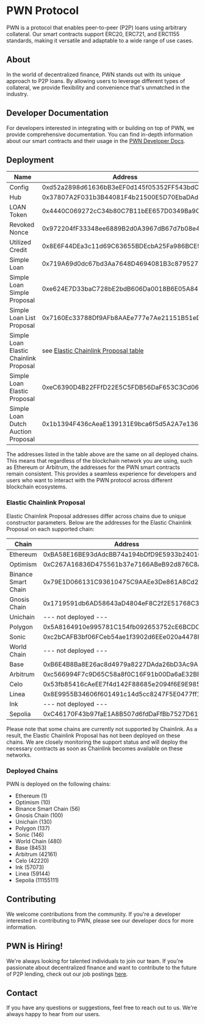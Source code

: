 # PWN Protocol

PWN is a protocol that enables peer-to-peer (P2P) loans using arbitrary collateral. Our smart contracts support ERC20, ERC721, and ERC1155 standards, making it versatile and adaptable to a wide range of use cases.

## About

In the world of decentralized finance, PWN stands out with its unique approach to P2P loans. By allowing users to leverage different types of collateral, we provide flexibility and convenience that's unmatched in the industry.

## Developer Documentation

For developers interested in integrating with or building on top of PWN, we provide comprehensive documentation. You can find in-depth information about our smart contracts and their usage in the [PWN Developer Docs](https://dev-docs.pwn.xyz/).

## Deployment

| Name                                   | Address                                    |
|----------------------------------------|--------------------------------------------|
| Config                                 | 0xd52a2898d61636bB3eEF0d145f05352FF543bdCC |
| Hub                                    | 0x37807A2F031b3B44081F4b21500E5D70EbaDAdd5 |
| LOAN Token                             | 0x4440C069272cC34b80C7B11bEE657D0349Ba9C23 |
| Revoked Nonce                          | 0x972204fF33348ee6889B2d0A3967dB67d7b08e4c |
| Utilized Credit                        | 0x8E6F44DEa3c11d69C63655BDEcbA25Fa986BCE9D |
| Simple Loan                            | 0x719A69d0dc67bd3Aa7648D4694081B3c87952797 |
| Simple Loan Simple Proposal            | 0xe624E7D33baC728bE2bdB606Da0018B6E05A84D9 |
| Simple Loan List Proposal              | 0x7160Ec33788Df9AFb8AAEe777e7Ae21151B51eDd |
| Simple Loan Elastic Chainlink Proposal | see [Elastic Chainlink Proposal table](#elastic-chainlink-proposal) |
| Simple Loan Elastic Proposal           | 0xeC6390D4B22FFfD22E5C5FDB56DaF653C3Cd0626 |
| Simple Loan Dutch Auction Proposal     | 0x1b1394F436cAeaE139131E9bca6f5d5A2A7e1369 |

The addresses listed in the table above are the same on all deployed chains. This means that regardless of the blockchain network you are using, such as Ethereum or Arbitrum, the addresses for the PWN smart contracts remain consistent. This provides a seamless experience for developers and users who want to interact with the PWN protocol across different blockchain ecosystems.

### Elastic Chainlink Proposal
Elastic Chainlink Proposal addresses differ across chains due to unique constructor parameters. Below are the addresses for the Elastic Chainlink Proposal on each supported chain:

| Chain                                  | Address                                    |
|----------------------------------------|--------------------------------------------|
| Ethereum                               | 0xBA58E16BE93dAdcBB74a194bDfD9E5933b24016B |
| Optimism                               | 0xC267A16836D475561b37e7166ABeB92d876C8A3c |
| Binance Smart Chain                    | 0x79E1D066131C93610475C9AAEe3De861A8Cd2B71 |
| Gnosis Chain                           | 0x1719591db6AD58643aD4804eF8C2f2E51768C30E |
| Unichain                               | --- not deployed ---                       |
| Polygon                                | 0x5A8164910e995781C154fb092653752cE6BCDCA7 |
| Sonic                                  | 0xc2bCAFB3bf06FCeb54ae1f3902d6EEe020a4478B |
| World Chain                            | --- not deployed ---                       |
| Base                                   | 0xB6E4B8Ba8E26ac8d4979a8227DAda26bD3Ac9A10 |
| Arbitrum                               | 0xc566994F7c9D65C58a8f0C16F91b00Da6aE32BB6 |
| Celo                                   | 0x53fb85416cAeEE7f4d142F88685e2094f6E9E985 |
| Linea                                  | 0x8E9955B34606f601491c14d5cc8247F5E0477ff1 |
| Ink                                    | --- not deployed ---                       |
| Sepolia                                | 0xC46170F43b97faE1A8B507d6fdDaFfBb7527D61B |

Please note that some chains are currently not supported by Chainlink. As a result, the Elastic Chainlink Proposal has not been deployed on these chains. We are closely monitoring the support status and will deploy the necessary contracts as soon as Chainlink becomes available on these networks.

### Deployed Chains

PWN is deployed on the following chains:

- Ethereum (1)
- Optimism (10)
- Binance Smart Chain (56)
- Gnosis Chain (100)
- Unichain (130)
- Polygon (137)
- Sonic (146)
- World Chain (480)
- Base (8453)
- Arbitrum (42161)
- Celo (42220)
- Ink (57073)
- Linea (59144)
- Sepolia (11155111)

## Contributing

We welcome contributions from the community. If you're a developer interested in contributing to PWN, please see our developer docs for more information.

## PWN is Hiring!

We're always looking for talented individuals to join our team. If you're passionate about decentralized finance and want to contribute to the future of P2P lending, check out our job postings [here](https://www.notion.so/PWN-is-hiring-f5a49899369045e39f41fc7e4c7b5633).

## Contact

If you have any questions or suggestions, feel free to reach out to us. We're always happy to hear from our users.
